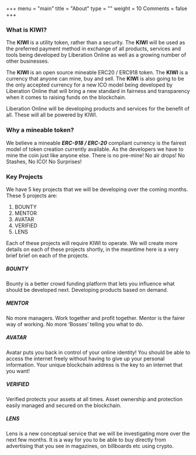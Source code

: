 +++
menu = "main"
title = "About"
type = ""
weight = 10
Comments = false
+++

### What is KIWI?
The **KIWI** is a utility token, rather than a security. The **KIWI** will be used as the preferred payment method in
exchange of all products, services and tools being developed by Liberation Online as well as a growing number of other
businesses.

The **KIWI** is an open source mineable ERC20 / ERC918 token. The **KIWI** is a currency that anyone can mine, buy and sell. The **KIWI** is also going to be the only accepted currency for a new ICO model being developed by Liberation Online that will bring a new standard in fairness and transparency when it comes to raising funds on the blockchain.

Liberation Online will be developing products and services for the benefit of all. These will all be powered by KIWI.

### Why a mineable token?
We believe a mineable __***ERC-918 / ERC-20***__ compliant currency is the fairest model of token creation currently available. As the developers we have to mine the coin just like anyone else. There is no pre-mine! No air drops! No Stashes, No ICO! No Surprises!

### Key Projects
We have 5 key projects that we will be developing over the coming months. These 5 projects are:

1. BOUNTY
2. MENTOR
3. AVATAR
4. VERIFIED
5. LENS

Each of these projects will require KIWI to operate. We will create more details on each of these projects shortly, in
the meantime here is a very brief brief on each of the projects.

##### BOUNTY
Bounty is a better crowd funding platform that lets you influence what should be developed next. Developing products based on demand.

##### MENTOR
No more managers. Work together and profit together. Mentor is the fairer way of working. No more ‘Bosses’ telling you what to do.

##### AVATAR
Avatar puts you back in control of your online identity! You should be able to access the internet freely without having to give up your personal information. Your unique blockchain address is the key to an internet that you want!

##### VERIFIED
Verified protects your assets at all times. Asset ownership and protection easily managed and secured on the blockchain.

##### LENS
Lens is a new conceptual service that we will be investigating more over the next few months. It is a way for you to be able to
buy directly from advertising that you see in magazines, on billboards etc using crypto.
